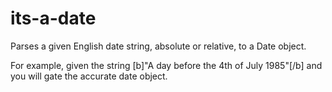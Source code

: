 # its-a-date
Parses a given English date string, absolute or relative, to a Date object.

For example, given the string [b]"A day before the 4th of July 1985"[/b] and you will gate the accurate date object.